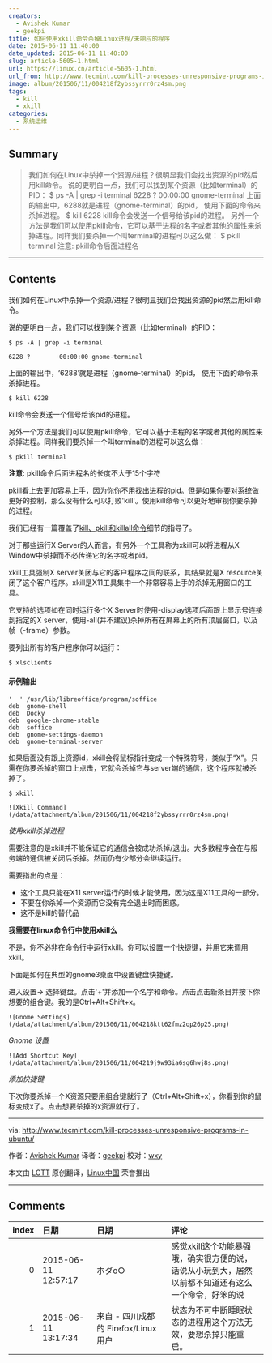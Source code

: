 ```yaml
---
creators:
  - Avishek Kumar
  - geekpi
title: 如何使用xkill命令杀掉Linux进程/未响应的程序
date: 2015-06-11 11:40:00
date_updated: 2015-06-11 11:40:00
slug: article-5605-1.html
url: https://linux.cn/article-5605-1.html
url_from: http://www.tecmint.com/kill-processes-unresponsive-programs-in-ubuntu/
image: album/201506/11/004218f2ybssyrrr0rz4sm.png
tags:
  - kill
  - xkill
categories:
  - 系统运维
---
```


## Summary

> 我们如何在Linux中杀掉一个资源/进程？很明显我们会找出资源的pid然后用kill命令。 说的更明白一点，我们可以找到某个资源（比如terminal）的PID： $ ps -A | grep -i terminal 6228 ? 00:00:00 gnome-terminal  上面的输出中，6288就是进程（gnome-terminal）的pid， 使用下面的命令来杀掉进程。 $ kill 6228  kill命令会发送一个信号给该pid的进程。 另外一个方法是我们可以使用pkill命令，它可以基于进程的名字或者其他的属性来杀掉进程。同样我们要杀掉一个叫terminal的进程可以这么做： $ pkill terminal  注意: pkill命令后面进程名

***

<!-- more -->

## Contents

我们如何在Linux中杀掉一个资源/进程？很明显我们会找出资源的pid然后用kill命令。

说的更明白一点，我们可以找到某个资源（比如terminal）的PID：

```shell
$ ps -A | grep -i terminal

6228 ?        00:00:00 gnome-terminal
```

上面的输出中，‘6288’就是进程（gnome-terminal）的pid， 使用下面的命令来杀掉进程。

```shell
$ kill 6228
```

kill命令会发送一个信号给该pid的进程。

另外一个方法是我们可以使用pkill命令，它可以基于进程的名字或者其他的属性来杀掉进程。同样我们要杀掉一个叫terminal的进程可以这么做：

```shell
$ pkill terminal
```

**注意**: pkill命令后面进程名的长度不大于15个字符

pkill看上去更加容易上手，因为你你不用找出进程的pid。但是如果你要对系统做更好的控制，那么没有什么可以打败'kill'。使用kill命令可以更好地审视你要杀掉的进程。

我们已经有一篇覆盖了[kill、pkill和killall命令](https://linux.cn/article-2116-1.html)细节的指导了。

对于那些运行X Server的人而言，有另外一个工具称为xkill可以将进程从X Window中杀掉而不必传递它的名字或者pid。

xkill工具强制X server关闭与它的客户程序之间的联系，其结果就是X resource关闭了这个客户程序。xkill是X11工具集中一个非常容易上手的杀掉无用窗口的工具。

它支持的选项如在同时运行多个X Server时使用-display选项后面跟上显示号连接到指定的X server，使用-all(并不建议)杀掉所有在屏幕上的所有顶层窗口，以及帧（-frame）参数。

要列出所有的客户程序你可以运行：

```shell
$ xlsclients
```

#### 示例输出

```shell
'  ' /usr/lib/libreoffice/program/soffice
deb  gnome-shell
deb  Docky
deb  google-chrome-stable
deb  soffice
deb  gnome-settings-daemon
deb  gnome-terminal-server
```

如果后面没有跟上资源id，xkill会将鼠标指针变成一个特殊符号，类似于“X”。只需在你要杀掉的窗口上点击，它就会杀掉它与server端的通信，这个程序就被杀掉了。

```shell
$ xkill
```

`![Xkill Command](/data/attachment/album/201506/11/004218f2ybssyrrr0rz4sm.png)`

*使用xkill杀掉进程*

需要注意的是xkill并不能保证它的通信会被成功杀掉/退出。大多数程序会在与服务端的通信被关闭后杀掉。然而仍有少部分会继续运行。

需要指出的点是：

* 这个工具只能在X11 server运行的时候才能使用，因为这是X11工具的一部分。
* 不要在你杀掉一个资源而它没有完全退出时而困惑。
* 这不是kill的替代品

**我需要在linux命令行中使用xkill么**

不是，你不必非在命令行中运行xkill。你可以设置一个快捷键，并用它来调用xkill。

下面是如何在典型的gnome3桌面中设置键盘快捷键。

进入设置-> 选择键盘。点击'+'并添加一个名字和命令。点击点击新条目并按下你想要的组合键。我的是Ctrl+Alt+Shift+x。

`![Gnome Settings](/data/attachment/album/201506/11/004218ktt62fmz2op26p25.png)`

*Gnome 设置*

`![Add Shortcut Key](/data/attachment/album/201506/11/004219j9w93ia6sg6hwj8s.png)`

*添加快捷键*

下次你要杀掉一个X资源只要用组合键就行了（Ctrl+Alt+Shift+x），你看到你的鼠标变成x了。点击想要杀掉的x资源就行了。

---

via: <http://www.tecmint.com/kill-processes-unresponsive-programs-in-ubuntu/>

作者：[Avishek Kumar](http://www.tecmint.com/author/avishek/) 译者：[geekpi](https://github.com/geekpi) 校对：[wxy](https://github.com/wxy)

本文由 [LCTT](https://github.com/LCTT/TranslateProject) 原创翻译，[Linux中国](https://linux.cn/) 荣誉推出

***

## Comments

|   index | 日期                | 日期                                  | 评论                                                                                                |
|--------:|:--------------------|:--------------------------------------|:----------------------------------------------------------------------------------------------------|
|       0 | 2015-06-11 12:57:17 | 朩ダo○                                | 感觉xkill这个功能暴强哦，确实很方便的说，话说从小玩到大，居然以前都不知道还有这么一个命令，好笨的说 |
|       1 | 2015-06-11 13:17:34 | 来自 - 四川成都 的 Firefox/Linux 用户 | 状态为不可中断睡眠状态的进程用这个方法无效，要想杀掉只能重启。                                      |
